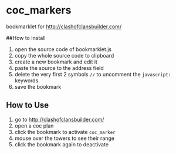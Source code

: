 coc_markers
===========

bookmarklet for http://clashofclansbuilder.com/


##How to Install

1. open the source code of bookmarklet.js
2. copy the whole source code to clipboard
3. create a new bookmark and edit it
4. paste the source to the address field
5. delete the very first 2 symbols `//` to uncomment the `javascript:` keywords
6. save the bookmark

## How to Use

1. go to http://clashofclansbuilder.com/
2. open a coc plan
3. click the bookmark to activate `coc_marker`
4. mouse over the towers to see their range
5. click the bookmark again to deactivate
